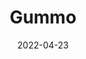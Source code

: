 ---
title: "Gummo"
slug: gummo
excerpt: ""
category: "Watch"
subcategory: "Film"
date: "2022-04-23"
cover: "https://res.cloudinary.com/dbi2zounq/image/upload/v1651048793/Digital%20garden/media/gummo_if3loe.jpg"
listingOnly: true
tags:
 - film
---